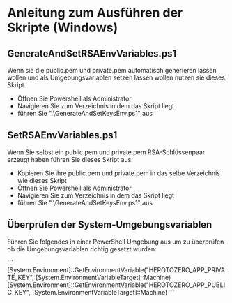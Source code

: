 # Anleitung zum Ausführen der Skripte (Windows)

## GenerateAndSetRSAEnvVariables.ps1
Wenn sie die public.pem und private.pem automatisch generieren lassen wollen und als Umgebungsvariablen setzen lassen wollen nutzen sie dieses Skript.

- Öffnen Sie Powershell als Administrator
- Navigieren Sie zum Verzeichnis in dem das Skript liegt
- führen Sie ".\GenerateAndSetKeysEnv.ps1" aus


## SetRSAEnvVariables.ps1
Wenn Sie selbst ein public.pem und private.pem RSA-Schlüssenpaar erzeugt haben führen Sie dieses Skript aus.

- Kopieren Sie ihre public.pem und private.pem in das selbe Verzeichnis wie dieses Skript
- Öffnen Sie Powershell als Administrator
- Navigieren Sie zum Verzeichnis in dem das Skript liegt
- führen Sie ".\GenerateAndSetKeysEnv.ps1" aus



## Überprüfen der System-Umgebungsvariablen

Führen Sie folgendes in einer PowerShell Umgebung aus um zu überprüfen ob die Umgebungsvariablen richtig gesetzt wurden:

´´´ [System.Environment]::GetEnvironmentVariable("HEROTOZERO_APP_PRIVATE_KEY", [System.EnvironmentVariableTarget]::Machine)
[System.Environment]::GetEnvironmentVariable("HEROTOZERO_APP_PUBLIC_KEY", [System.EnvironmentVariableTarget]::Machine)
´´´
